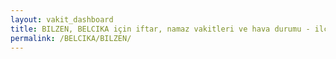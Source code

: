 ```yaml
---
layout: vakit_dashboard
title: BILZEN, BELCIKA için iftar, namaz vakitleri ve hava durumu - ilçe/eyalet seç
permalink: /BELCIKA/BILZEN/
---
```


<script type="text/javascript">
  var GLOBAL_COUNTRY = 'BELCIKA';
  var GLOBAL_CITY = 'BILZEN';
  var GLOBAL_STATE = '';
  var lat = 72;
  var lon = 21;
</script>
